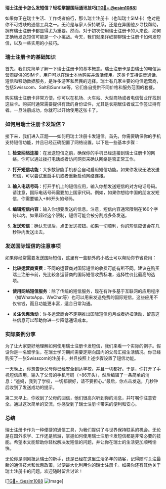 **瑞士注册卡怎么发短信？轻松掌握国际通讯技巧[[TG💪+ @esim1088](https://t.me/s/esim1088)]**

如果你正在瑞士生活、工作或者旅行，那么瑞士注册卡（也叫瑞士SIM卡）绝对是你不可或缺的通信工具之一。无论是与家人保持联系，还是在异国他乡寻找帮助，拥有瑞士注册卡都显得尤为重要。然而，对于初次使用瑞士注册卡的人来说，如何正确地发送短信可能是一个小挑战。今天，我们就来详细聊聊瑞士注册卡如何发短信，以及一些实用的小技巧。

### 瑞士注册卡的基础知识

首先，我们先简单了解一下瑞士注册卡的基本概念。瑞士注册卡是由瑞士的电信运营商提供的SIM卡，用户可以在瑞士本地购买并激活使用。这类卡支持语音通话、短信和移动数据服务，是许多游客和居民的选择。瑞士有几家主要的电信运营商，包括Swisscom、Salt和Sunrise等，它们各自提供不同价格和服务范围的套餐。

购买瑞士注册卡非常方便，你可以在机场、火车站、大型商场或者电信营业厅找到这些卡。购买时通常需要提供有效的身份证件，尤其是长期居住者或工作签证持有者。一旦注册成功，你就可以开始使用这张卡了。

### 如何用瑞士注册卡发短信？

接下来，我们进入正题——如何用瑞士注册卡发短信。首先，你需要确保你的手机支持短信功能，并且已经正确配置了网络设置。以下是一些基本步骤：

1. **检查网络连接**：在发送短信之前，确保你的手机已经连接到瑞士注册卡的网络。你可以通过拨打电话或者访问网页来确认网络是否正常工作。
   
2. **打开短信功能**：大多数智能手机都会自动启用短信功能。如果你发现无法发送短信，可以尝试重启手机或者重新启动网络连接。

3. **输入电话号码**：打开手机上的短信应用，输入你想发送短信的对方电话号码。请注意，国际电话号码需要加上国家代码。例如，如果你想给中国的朋友发短信，你需要输入+86开头的号码。

4. **编辑短信内容**：输入你想要发送的信息。注意，短信内容通常限制在160个字符以内。如果超过这个限制，短信可能会被分割成多条发送。

5. **发送短信**：确认无误后，点击发送按钮。如果一切顺利，你的短信应该会在几秒钟内发送出去。

### 发送国际短信的注意事项

如果你经常需要发送国际短信，这里有一些额外的小贴士可以帮助你节省费用：

- **比较运营商资费**：不同的运营商对国际短信的收费可能有所不同。建议在购买瑞士注册卡前，先比较各运营商的国际短信收费标准，选择性价比最高的选项。
  
- **使用网络短信服务**：除了传统的短信服务，现在有许多基于互联网的应用程序（如WhatsApp、WeChat等）也可以用来发送免费的国际短信。这些应用不仅省钱，而且功能更丰富，适合日常沟通。

- **关注优惠活动**：许多运营商会不定期推出国际短信包月或者折扣活动，留意这些信息可以帮助你进一步降低通讯成本。

### 实际案例分享

为了让大家更好地理解如何使用瑞士注册卡发短信，我们来看一个实际的例子。假设你是一名留学生，在瑞士学习期间需要定期向国内的父母汇报生活情况。你已经购买了一张Swisscom的注册卡，并且按照上述步骤设置了短信功能。

一天晚上，你想告诉父母你已经安全到达学校，并且一切都好。于是，你打开了手机短信应用，输入了父母的手机号码（+86开头），然后编辑了一条简单的消息：“爸妈，我到了学校，一切都很好，请不要担心。”最后，你点击发送，几秒钟后收到了发送成功的提示。

第二天早上，你收到了父母的回信，他们很高兴听到你的消息，并叮嘱你注意安全。通过这次简单的交流，你感受到了瑞士注册卡带来的便利和安心。

### 总结

瑞士注册卡作为一种便捷的通信工具，为我们提供了与世界保持联系的机会。无论是在国外求学、工作还是旅游，掌握如何使用瑞士注册卡发短信都是非常必要的技能。希望本文能帮助你轻松解决发短信的问题，并让你在瑞士的生活更加顺畅愉快。

无论你是刚刚抵达瑞士的新手，还是已经在这里生活多年的熟客，记得随时关注最新的通信技术和优惠政策，以便最大化利用你的瑞士注册卡。如果你还有其他关于瑞士注册卡的问题，欢迎随时留言讨论！

[[TG💪+ @esim1088](https://t.me/s/esim1088) ![Image](https://i.postimg.cc/4NQfJmqS/Snipaste-2025-05-13-00-14-12.png)]